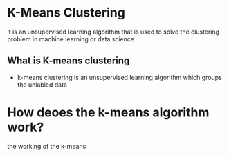 # K-Means Clustering
it is an unsupervised learning algorithm that is used to solve the  clustering problem in machine learning or data science

## What is K-means clustering
- k-means clustering is an unsupervised learning algorithm which groups the unlabled data


# How deoes the k-means algorithm work?
the working of the k-means 